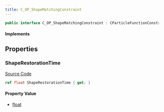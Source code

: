 ```yaml
---
title: C_OP_ShapeMatchingConstraint
---
```


```csharp
public interface C_OP_ShapeMatchingConstraint : CParticleFunctionConstraint, CParticleFunction, ISchemaClass<CParticleFunction>, ISchemaClass<CParticleFunctionConstraint>, ISchemaClass<C_OP_ShapeMatchingConstraint>, ISchemaField, ISchemaClass, INativeHandle
```

#### Implements

## Properties

### ShapeRestorationTime

[Source Code](https://github.com/swiftly-solution/swiftlys2/blob/beta/managed/src/SwiftlyS2.Generated/Schemas/Interfaces/C_OP_ShapeMatchingConstraint.cs#L16)

```csharp
ref float ShapeRestorationTime { get; }
```

#### Property Value

- [float](https://learn.microsoft.com/dotnet/api/system.single)

